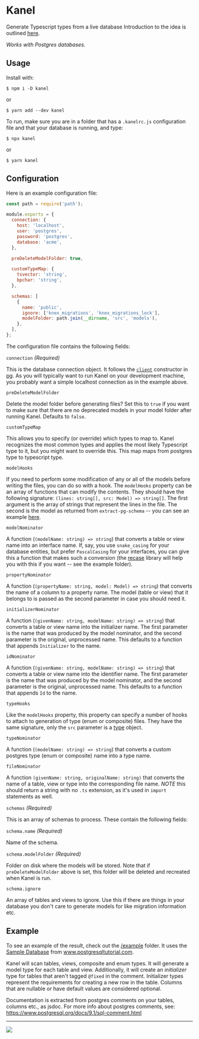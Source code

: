 # Kanel

Generate Typescript types from a live database
Introduction to the idea is outlined [here](https://medium.com/@kristiandupont/generating-typescript-types-from-postgres-48661868ef84).

_Works with Postgres databases._

## Usage

Install with:

```
$ npm i -D kanel
```

or

```
$ yarn add --dev kanel
```

To run, make sure you are in a folder that has a `.kanelrc.js` configuration file and that your database is running, and type:

```
$ npx kanel
```

or

```
$ yarn kanel
```

## Configuration

Here is an example configuration file:

```javascript
const path = require('path');

module.exports = {
  connection: {
    host: 'localhost',
    user: 'postgres',
    password: 'postgres',
    database: 'acme',
  },

  preDeleteModelFolder: true,

  customTypeMap: {
    tsvector: 'string',
    bpchar: 'string',
  },

  schemas: [
    {
      name: 'public',
      ignore: ['knex_migrations', 'knex_migrations_lock'],
      modelFolder: path.join(__dirname, 'src', 'models'),
    },
  ],
};
```

The configuration file contains the following fields:

`connection` _(Required)_

This is the database connection object. It follows the [`client`](https://node-postgres.com/api/client) constructor in [pg](https://www.npmjs.com/package/pg). As you will typically want to run Kanel on your development machine, you probably want a simple localhost connection as in the example above.

`preDeleteModelFolder`

Delete the model folder before generating files? Set this to `true` if you want to make sure that there are no deprecated models in your model folder after running Kanel. Defaults to `false`.

`customTypeMap`

This allows you to specify (or override) which types to map to. Kanel recognizes the most common types and applies the most likely Typescript type to it, but you might want to override this. This map maps from postgres type to typescript type.

`modelHooks`

If you need to perform some modification of any or all of the models before writing the files, you can do so with a hook. The `modelHooks` property can be an array of functions that can modify the contents. They should have the following signature: `(lines: string[], src: Model) => string[]`. The first argument is the array of strings that represent the lines in the file. The second is the model as returned from `extract-pg-schema` -- you can see an example [here](https://github.com/kristiandupont/extract-pg-schema#table).

`modelNominator`

A function (`(modelName: string) => string`) that converts a table or view name into an interface name. If, say, you use `snake_casing` for your database entities, but prefer `PascalCasing` for your interfaces, you can give this a function that makes such a conversion (the [recase](https://www.npmjs.com/package/@kristiandupont/recase) library will help you with this if you want -- see the example folder).

`propertyNominator`

A function (`(propertyName: string, model: Model) => string`) that converts the name of a column to a property name. The model (table or view) that it belongs to is passed as the second parameter in case you should need it.

`initializerNominator`

A function (`(givenName: string, modelName: string) => string`) that converts a table or view name into the initializer name. The first parameter is the name that was produced by the model nominator, and the second parameter is the original, unprocessed name. This defaults to a function that appends `Initializer` to the name.

`idNominator`

A function (`(givenName: string, modelName: string) => string`) that converts a table or view name into the identifier name. The first parameter is the name that was produced by the model nominator, and the second parameter is the original, unprocessed name. This defaults to a function that appends `Id` to the name.

`typeHooks`

Like the `modelHooks` property, this property can specify a number of hooks to attach to generation of type (enum or composite) files. They have the same signature, only the `src` parameter is a [type](https://github.com/kristiandupont/extract-pg-schema#type) object.

`typeNominator`

A function (`(modelName: string) => string`) that converts a custom postgres type (enum or composite) name into a type name.

`fileNominator`

A function `(givenName: string, originalName: string)` that converts the name of a table, view or type into the corresponding file name. _NOTE_ this should return a string with no `.ts` extension, as it's used in `import` statements as well.

`schemas` _(Required)_

This is an array of schemas to process.
These contain the following fields:

`schema.name` _(Required)_

Name of the schema.

`schema.modelFolder` _(Required)_

Folder on disk where the models will be stored. Note that if `preDeleteModelFolder` above is set, this folder will be deleted and recreated when Kanel is run.

`schema.ignore`

An array of tables and views to ignore. Use this if there are things in your database you don't care to generate models for like migration information etc.

## Example

To see an example of the result, check out the [/example](example) folder. It uses the [Sample Database](https://www.postgresqltutorial.com/postgresql-sample-database/) from www.postgresqltutorial.com.

Kanel will scan tables, views, composite and enum types. It will generate a model type for each table and view. Additionally, it will create an _initializer_ type for tables that aren't tagged `@fixed` in the comment. Initializer types
represent the requirements for creating a new row in the table. Columns that are nullable or have default values are considered optional.

Documentation is extracted from postgres comments on your tables, columns etc., as jsdoc.
For more info about postgres comments, see: https://www.postgresql.org/docs/9.1/sql-comment.html

---

<img src="https://images.unsplash.com/photo-1530991472021-ce0e43475f6e?ixlib=rb-1.2.1&ixid=eyJhcHBfaWQiOjEyMDd9&auto=format&fit=crop&w=1350&q=80" />
